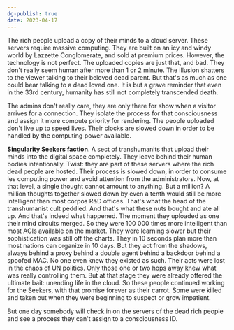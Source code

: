 ```yaml
---
dg-publish: true
date: 2023-04-17
---
```



The rich people upload a copy of their minds to a cloud server. These servers require massive computing. They are built on an icy and windy world by Lazzette Conglomerate, and sold at premium prices. However, the technology is not perfect. The uploaded copies are just that, and bad. They don't really seem human after more than 1 or 2 minute. The illusion shatters to the viewer talking to their beloved dead parent. But that's as much as one could bear talking to a dead loved one. It is but a grave reminder that even in the 33rd century, humanity has still not completely transcended death.

The admins don't really care, they are only there for show when a visitor arrives for a connection. They isolate the process for that consciousness and assign it more compute priority for rendering. The people uploaded don't live up to speed lives. Their clocks are slowed down in order to be handled by the computing power available.

**Singularity Seekers faction**. A sect of transhumanits that upload their minds into the digital space completely. They leave behind their human bodies intentionally. Twist: they are part of these servers where the rich dead people are hosted. Their process is slowed down, in order to consume les computing power and avoid attention from the administrators. Now, at that level, a single thought cannot amount to anything. But a million? A million thoughts together slowed down by even a tenth would still be more intelligent than most corpos R&D offices. That's what the head of the transhumanist cult peddled. And that's what these nuts bought and ate all up. And that's indeed what happened. The moment they uploaded as one their mind circuits merged. So they were 100 000 times more intelligent than most AGIs available on the market. They were learning slower but their sophistication was still off the charts. They in 10 seconds plan more than most nations can organize in 10 days. But they act from the shadows, always behind a proxy behind a double agent behind a backdoor behind a spoofed MAC. No one even knew they existed as such. Their acts were lost in the chaos of UN politics. Only those one or two hops away knew what was really controlling them. But at that stage they were already offered the ultimate bait: unending life in the cloud. So these people continued working for the Seekers, with that promise forever as their carrot. Some were killed and taken out when they were beginning to suspect or grow impatient. 

But one day somebody will check in on the servers of the dead rich people and see a process they can't assign to a consciousness ID.